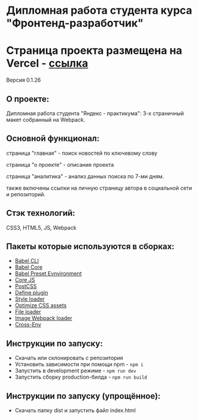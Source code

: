 # **Дипломная работа студента курса "Фронтенд-разработчик"**
# Страница проекта размещена на Vercel - [ссылка](https://diplome-vert.vercel.appv)
Версия 0.1.26

## О проекте:
Дипломная работа студента "Яндекс - практикума": 3-х страничный макет собранный на Webpack.

## Основной функционал: 
страница "главная" - поиск новостей по ключевому слову

страница "о проекте" - описание проекта

страница "аналитика" - анализ данных поиска по 7-ми дням.

также включены ссылки на личную страницу автора в социальной сети и репозиторий.

## Стэк технологий:
CSS3, HTML5, JS, Webpack

## Пакеты которые используются в сборках:
- [Babel CLI](https://babeljs.io/docs/en/babel-cli#docsNav)
- [Babel Core](https://babeljs.io/docs/en/babel-core)
- [Babel Preset Evnvironment](https://babeljs.io/docs/en/babel-preset-env#docsNav)
- [Сore JS](https://github.com/zloirock/core-js#readme)
- [PostCSS](https://postcss.org/)
- [Define plugin](https://webpack.js.org/plugins/define-plugin/)
- [Style loader](https://github.com/webpack-contrib/style-loader)
- [Optimize CSS assets](https://www.npmjs.com/package/optimize-css-assets-webpack-plugin)
- [File loader](https://github.com/webpack-contrib/file-loader)
- [Image Webpack loader](https://www.npmjs.com/package/image-webpack-loader)
- [Cross-Env](https://www.npmjs.com/package/cross-env)

## Инструкции по запуску:
- Скачать или склонировать с репозитория
- Установить зависимости при помощи npm - `npm i`
- Запустить в development режиме - `npm run dev`
- Запустить сборку production-билда - `npm run build`

## Инструкции по запуску (упрощённое):
- Скачать папку dist и запустить файл index.html
